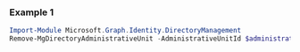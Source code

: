 ### Example 1
```powershell
Import-Module Microsoft.Graph.Identity.DirectoryManagement
Remove-MgDirectoryAdministrativeUnit -AdministrativeUnitId $administrativeUnitId
```
